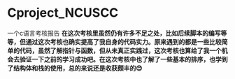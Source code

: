 # Cproject_NCUSCC
一个c语言考核报告
**在这次考核里虽然仍有许多不足之处，比如后续脚本的编写等等，但通过这次考核也确实提高了我自身的代码实力。原来遇到的都是一些比较简单的代码，虽然了解指针与函数，但从未真正实践过，这次考核也算给了我一个机会去验证一下之前的学习成功吧。在这次考核中也了解了一些基本的排序，也学到了结构体和栈的使用，总的来说还是收获颇丰的😊**
